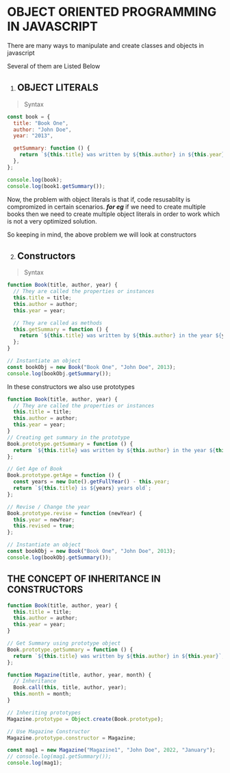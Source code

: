 # OBJECT ORIENTED PROGRAMMING IN JAVASCRIPT

There are many ways to manipulate and create classes and objects in javascript

Several of them are Listed Below

1. ## OBJECT LITERALS

> Syntax

```javascript
const book = {
  title: "Book One",
  author: "John Doe",
  year: "2013",

  getSummary: function () {
    return `${this.title} was written by ${this.author} in ${this.year}`;
  },
};

console.log(book);
console.log(book1.getSummary());
```

Now, the problem with object literals is that if, code resusablity is compromized in certain scenarios. **_for eg_** if we need to create multiple books then we need to create multiple object literals in order to work which is not a very optimized solution.

So keeping in mind, the above problem we will look at constructors

2. ## Constructors

> Syntax

```javascript
function Book(title, author, year) {
  // They are called the properties or instances
  this.title = title;
  this.author = author;
  this.year = year;

  // They are called as methods
  this.getSummary = function () {
    return `${this.title} was written by ${this.author} in the year ${year}`;
  };
}

// Instantiate an object
const bookObj = new Book("Book One", "John Doe", 2013);
console.log(bookObj.getSummary());
```

In these constructors we also use prototypes

```javascript
function Book(title, author, year) {
  // They are called the properties or instances
  this.title = title;
  this.author = author;
  this.year = year;
}
// Creating get summary in the prototype
Book.prototype.getSummary = function () {
  return `${this.title} was written by ${this.author} in the year ${this.year}`;
};

// Get Age of Book
Book.prototype.getAge = function () {
  const years = new Date().getFullYear() - this.year;
  return `${this.title} is ${years} years old`;
};

// Revise / Change the year
Book.prototype.revise = function (newYear) {
  this.year = newYear;
  this.revised = true;
};

// Instantiate an object
const bookObj = new Book("Book One", "John Doe", 2013);
console.log(bookObj.getSummary());
```

## THE CONCEPT OF INHERITANCE IN CONSTRUCTORS

```javascript
function Book(title, author, year) {
  this.title = title;
  this.author = author;
  this.year = year;
}

// Get Summary using prototype object
Book.prototype.getSummary = function () {
  return `${this.title} was written by ${this.author} in ${this.year}`;
};

function Magazine(title, author, year, month) {
  // Inheritance
  Book.call(this, title, author, year);
  this.month = month;
}

// Inheriting prototypes
Magazine.prototype = Object.create(Book.prototype);

// Use Magazine Constructor
Magazine.prototype.constructor = Magazine;

const mag1 = new Magazine("Magazine1", "John Doe", 2022, "January");
// console.log(mag1.getSummary());
console.log(mag1);
```
